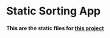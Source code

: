 <h1>Static Sorting App</h1>
<h4>This are the static files for <a href="https://github.com/LeoMrel/Sorting-App">this project</a></h4>
